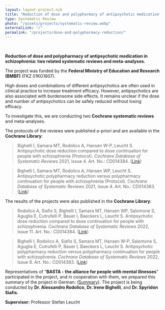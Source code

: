 ```yaml
---
layout: layout-project.njk
title: "Reduction of dose and polypharmacy of antipsychotic medication"
type: Systematic Review
photo: "/assets/projects/systematic-review.webp"
externalLink: "/"
permalink: "/projects/dose-and-polypharmacy-reduction/"
---
```


<br>

**Reduction of dose and polypharmacy of antipsychotic medication in schizophrenia: two related systematic reviews and meta-analyses.**

The project was funded by the **Federal Ministry of Education and Research (BMBF)** (FKZ 01KG1807).

High doses and combinations of different antipsychotics are often used in clinical practice to increase treatment efficacy. However, antipsychotics are also associated with burdensome side effects. It remains unclear if the dose and number of antipsychotics can be safely reduced without losing efficacy.

To investigate this, we are conducting two **Cochrane systematic reviews** and meta-analyses.


The protocols of the reviews were published a-priori and are available in the **Cochrane Library**:

> Bighelli I, Samara MT, Rodolico A, Hansen W-P, Leucht S. Antipsychotic dose reduction compared to dose continuation for people with schizophrenia (Protocol). *Cochrane Database of Systematic Reviews* 2021, Issue 4. Art. No.: CD014384. ([Link](https://doi.org/10.1002/14651858.CD014384))

> Bighelli I, Samara MT, Rodolico A, Hansen WP, Leucht S. Antipsychotic polypharmacy reduction versus polypharmacy continuation for people with schizophrenia (Protocol). *Cochrane Database of Systematic Reviews* 2021, Issue 4. Art. No.: CD014383. ([Link](https://doi.org/10.1002/14651858.CD014383))


The results of the projects were also published in the **Cochrane Library**:

> Rodolico A, Siafis S, Bighelli I, Samara MT, Hansen WP, Salomone S, Aguglia E, Cutrufelli P, Bauer I, Baeckers L, Leucht S. Antipsychotic dose reduction compared to dose continuation for people with schizophrenia. *Cochrane Database of Systematic Reviews* 2022, Issue 11. Art. No.: CD014384. ([Link](https://doi.org/10.1002/14651858.CD014384.pub2))

> Bighelli I, Rodolico A, Siafis S, Samara MT, Hansen W-P, Salomone S, Aguglia E, Cutrufelli P, Bauer I, Baeckers L, Leucht S. Antipsychotic polypharmacy reduction versus polypharmacy continuation for people with schizophrenia. *Cochrane Database of Systematic Reviews* 2022, Issue 8. Art. No.: CD014383. ([Link](https://doi.org/10.1002/14651858.CD014383.pub2))

Representatives of "**BASTA - the alliance for people with mental illnesses**" participated in the project, and in cooperation with them, we prepared this summary of the project in German: ([Summary](/assets/projects/dose-reduction.pdf)). The project is being conducted by **Dr. Alessandro Rodolico**, **Dr. Irene Bighelli**, and **Dr. Spyridon Siafis**.

**Supervisor:** Professor Stefan Leucht
